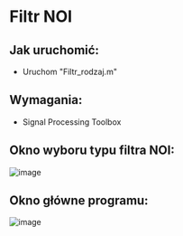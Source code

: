 # Filtr NOI

## Jak uruchomić:
- Uruchom "Filtr_rodzaj.m"

## Wymagania:
- Signal Processing Toolbox

## Okno wyboru typu filtra NOI:
![image](https://user-images.githubusercontent.com/79996325/166515035-61e8863a-0597-4fc0-870b-e9502e30addb.png)

## Okno główne programu:
![image](https://user-images.githubusercontent.com/79996325/166514748-91e46d9b-4a12-4d57-bea8-ce63e0209ac7.png)
